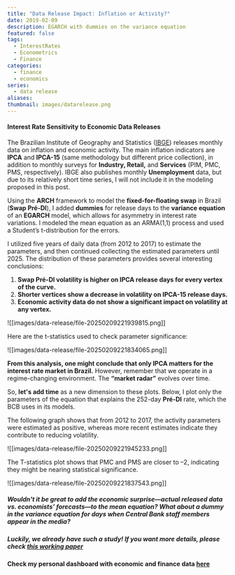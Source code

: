 ```yaml
---
title: "Data Release Impact: Inflation or Activity?"
date: 2019-02-09
description: EGARCH with dummies on the variance equation
featured: false
tags:
  - InterestRates
  - Econometrics
  - Finance
categories:
  - finance
  - economics
series:
  - data release
aliases: 
thumbnail: images/datarelease.png
---
```

#### Interest Rate Sensitivity to Economic Data Releases

The Brazilian Institute of Geography and Statistics ([IBGE](https://www.ibge.gov.br/en/)) releases monthly data on inflation and economic activity. The main inflation indicators are **IPCA** and **IPCA-15** (same methodology but different price collection), in addition to monthly surveys for **Industry, Retail,** and **Services** (PIM, PMC, PMS, respectively). IBGE also publishes monthly **Unemployment** data, but due to its relatively short time series, I will not include it in the modeling proposed in this post.

Using the **ARCH** framework to model the **fixed-for-floating swap** in Brazil (**Swap Pré-DI**), I added **dummies** for release days to the **variance equation** of an **EGARCH** model, which allows for asymmetry in interest rate variations. I modeled the mean equation as an ARMA(1,1) process and used a Student’s t-distribution for the errors.

I utilized five years of daily data (from 2012 to 2017) to estimate the parameters, and then continued collecting the estimated parameters until 2025. The distribution of these parameters provides several interesting conclusions:

1. **Swap Pré-DI volatility is higher on IPCA release days for every vertex of the curve.**
2. **Shorter vertices show a decrease in volatility on IPCA-15 release days.**
3. **Economic activity data do not show a significant impact on volatility at any vertex.**

![[images/data-release/file-20250209221939815.png]]

Here are the t-statistics used to check parameter significance:

![[images/data-release/file-20250209221834065.png]]

**From this analysis, one might conclude that only IPCA matters for the interest rate market in Brazil.** However, remember that we operate in a regime-changing environment. The **“market radar”** evolves over time.

So, **let's add time** as a new dimension to these plots. Below, I plot only the parameters of the equation that explains the 252-day **Pré-DI** rate, which the BCB uses in its models.

The following graph shows that from 2012 to 2017, the activity parameters were estimated as positive, whereas more recent estimates indicate they contribute to reducing volatility.

![[images/data-release/file-20250209221945233.png]]

The T-statistics plot shows that PMC and PMS are closer to –2, indicating they might be nearing statistical significance.

![[images/data-release/file-20250209221837543.png]]

##### Wouldn't it be great to add the economic surprise—actual released data vs. economists’ forecasts—to the mean equation? What about a dummy in the variance equation for days when Central Bank staff members appear in the media?

##### Luckily, we already have such a study! If you want more details, please check [this working paper](https://repositorio.fgv.br/items/ac47bb61-d197-47c4-9e32-402bba270a97)


**Check my personal dashboard with economic and finance data [here](https://lfpazevedo.pythonanywhere.com)**
